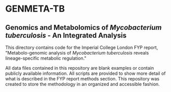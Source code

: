 # GENMETA-TB
## Genomics and Metabolomics of *Mycobacterium tuberculosis* - An Integrated Analysis

This directory contains code for the Imperial College London FYP report, "Metabolo-genomic analysis of *Mycobacterium tuberculosis* reveals lineage-specific metabolic regulation."

All data files contained in this repository are blank examples or contain publicly available information.
All scripts are provided to show more detail of what is described in the FYP report methods section.
This repository was created to store the methodology in an organized and accessible fashion.

